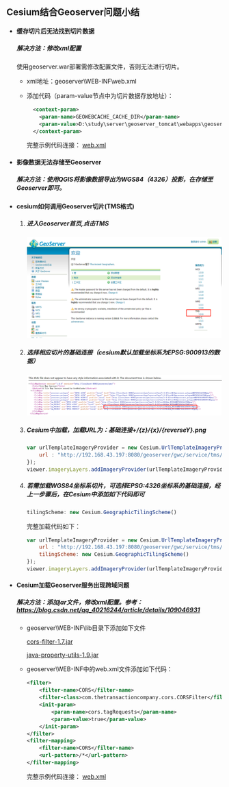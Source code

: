 ## Cesium结合Geoserver问题小结

- #### 缓存切片后无法找到切片数据

  ##### 解决方法：修改xml配置

  使用geoserver.war部署需修改配置文件，否则无法进行切片。

  - xml地址：geoserver\WEB-INF\web.xml

  - 添加代码（param-value节点中为切片数据存放地址）：

    ```xml
      <context-param>
        <param-name>GEOWEBCACHE_CACHE_DIR</param-name>
        <param-value>D:\study\server\geoserver_tomcat\webapps\geoserver\data\data\tiles</param-value>
      </context-param>
    ```

    完整示例代码连接： [web.xml](code\web.xml) 

    

- #### 影像数据无法存储至Geoserver

  ##### 解决方法：使用QGIS将影像数据导出为WGS84（4326）投影，在存储至Geoserver即可。

  

- #### cesium如何调用Geoserver切片(TMS格式)

  1. ##### 进入Geoserver首页,点击TMS

     <img src="img/Geoserver_TMS_1.png" alt="Geoserver_TMS_1" style="zoom: 67%;" />

  2. ##### 选择相应切片的基础连接（cesium默认加载坐标系为EPSG:900913的数据）

     <img src="img/Geoserver_TMS_2.png" alt="Geoserver_TMS_2" style="zoom:67%;" />

  3. ##### Cesium中加载，加载URL为：基础连接+/{z}/{x}/{reverseY}.png

     ```javascript
     var urlTemplateImageryProvider = new Cesium.UrlTemplateImageryProvider({
         url : "http://192.168.43.197:8080/geoserver/gwc/service/tms/1.0.0/test%3Ahm_WGS84@EPSG%3A900913@png/{z}/{x}/{reverseY}.png"
     });
     viewer.imageryLayers.addImageryProvider(urlTemplateImageryProvider);
     ```

     

  4. ##### 若需加载WGS84坐标系切片，可选择EPSG:4326坐标系的基础连接，经上一步骤后，在Cesium中添加如下代码即可

     ```javascript
     tilingScheme: new Cesium.GeographicTilingScheme()
     ```

     完整加载代码如下：

     ```javascript
     var urlTemplateImageryProvider = new Cesium.UrlTemplateImageryProvider({
         url : "http://192.168.43.197:8080/geoserver/gwc/service/tms/1.0.0/test%3Ahm_WGS84@EPSG%3A4326@png/{z}/{x}/{reverseY}.png",
         tilingScheme: new Cesium.GeographicTilingScheme()
     });
     viewer.imageryLayers.addImageryProvider(urlTemplateImageryProvider);
     ```

  

- #### Cesium加载Geoserver服务出现跨域问题

  ##### 	解决方法：添加jar文件，修改xml配置。参考：https://blog.csdn.net/qq_40216244/article/details/109046931

  - geoserver\WEB-INF\lib目录下添加如下文件

      [cors-filter-1.7.jar](source\cesium加载geoserver跨域\cors-filter-1.7.jar) 

     [java-property-utils-1.9.jar](source\cesium加载geoserver跨域\java-property-utils-1.9.jar) 

  - geoserver\WEB-INF中的web.xml文件添加如下代码：

    ```xml
    <filter> 
        <filter-name>CORS</filter-name> 
        <filter-class>com.thetransactioncompany.cors.CORSFilter</filter-class> 
        <init-param>
            <param-name>cors.tagRequests</param-name>
            <param-value>true</param-value>
        </init-param>
    </filter> 
    <filter-mapping> 
        <filter-name>CORS</filter-name> 
        <url-pattern>/*</url-pattern> 
    </filter-mapping>
    ```

    完整示例代码连接： [web.xml](code\web.xml) 